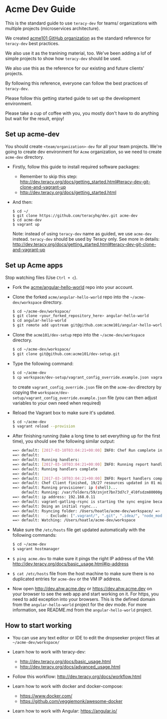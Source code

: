 # Acme Dev Guide

This is the standard guide to use `teracy-dev` for teams/ organizations with multiple projects
(microservices architecture).

We created [acme101 GitHub organization](https://github.com/acme101) as the standard reference for
`teracy-dev` best practices.

We also use it as the tranining material, too. We've been adding a lof of simple projects to show
how `teracy-dev` should be used.

We also use this as the reference for our existing and future clients' projects.

By following this reference, everyone can follow the best practices of `teracy-dev`.


Please follow this getting started guide to set up the development environment.

Please take a cup of coffee with you, you mostly don't have to do anything but wait for the result,
enjoy!

## Set up acme-dev

You should create `<team/organization>-dev` for all your team projects. We're going to create dev
environment for `Acme` organization, so we need to create `acme-dev` directory.

- Firstly, follow this guide to install required software packages:
    + Remember to skip this step:
      http://dev.teracy.org/docs/getting_started.html#teracy-dev-git-clone-and-vagrant-up
    + http://dev.teracy.org/docs/getting_started.html

- And then:

    ```
    $ cd ~/
    $ git clone https://github.com/teracyhq/dev.git acme-dev
    $ cd acme-dev
    $ vagrant up
    ```
    
    Note: instead of using `teracy-dev` name as guided, we use `acme-dev` instead. `teracy-dev` should
    be used by Teracy only.
    See more in details: http://dev.teracy.org/docs/getting_started.html#teracy-dev-git-clone-and-vagrant-up


## Set up Acme apps

Stop watching files (Use `Ctrl + c`).

- Fork the [acme/angular-hello-world](https://github.com/acme101/angular-hello-world) repo into your
  account.

- Clone the forked `acme/angular-hello-world` repo into the `~/acme-dev/workspace` directory.

    ```bash
    $ cd ~/acme-dev/workspace/
    $ git clone <your_forked_repository_here> angular-hello-world
    $ cd angular-hello-world
    $ git remote add upstream git@github.com:acme101/angular-hello-world.git
    ```

- Clone the `acme101/dev-setup` repo into the `~/acme-dev/workspace` directory.

    ```bash
    $ cd ~/acme-dev/workspace/
    $ git clone git@github.com:acme101/dev-setup.git
    ```

- Type the following command:
    
    ```bash
    $ cd ~/acme-dev
    $ cp workspace/dev-setup/vagrant_config_override.example.json vagrant_config_override.json
    ```
  to create `vagrant_config_override.json` file on the `acme-dev` directory by copying the
  `workspace/dev-setup/vagrant_config_override.example.json` file (you can then adjust variables
  to your own need when required)


- Reload the Vagrant box to make sure it's updated.

    ```bash
    $ cd ~/acme-dev
    $ vagrant reload --provision
    ```

- After finishing running (take a long time to set everything up for the first time), you should
  see the following similar output:

    ```bash
    ==> default: [2017-03-10T03:04:21+00:00] INFO: Chef Run complete in 115.040022137 seconds
    ==> default: 
    ==> default: Running handlers:
    ==> default: [2017-03-10T03:04:21+00:00] INFO: Running report handlers
    ==> default: Running handlers complete
    ==> default: 
    ==> default: [2017-03-10T03:04:21+00:00] INFO: Report handlers complete
    ==> default: Chef Client finished, 19/27 resources updated in 01 minutes 56 seconds
    ==> default: Running provisioner: ip (shell)...
        default: Running: /var/folders/59/znjnt7bn73d7c7_4l0fsdzm80000gn/T/vagrant-shell20170310-39691-41628j.sh
    ==> default: ip address: 192.168.0.11
    ==> default: vagrant-gatling-rsync is starting the sync engine because you have at least one rsync folder. To disable this behavior, set `config.gatling.rsync_on_startup = false` in your Vagrantfile.
    ==> default: Doing an initial rsync...
    ==> default: Rsyncing folder: /Users/hoatle/acme-dev/workspace/ => /home/vagrant/workspace
    ==> default:   - Exclude: [".vagrant/", ".git", ".idea/", "node_modules/", "bower_components/", ".npm/"]
    ==> default: Watching: /Users/hoatle/acme-dev/workspace
    ```

- Make sure the ``/etc/hosts`` file get updated automatically with the following commands:

    ```bash
    $ cd ~/acme-dev
    $ vagrant hostmanager
    ```

- `$ ping acme.dev` to make sure it pings the right IP address of the VM:
   http://dev.teracy.org/docs/basic_usage.html#ip-address

- `$ cat /etc/hosts` file from the host machine to make sure there is no duplicated entries for
  `acme-dev` or the VM IP address.

- Now open http://dev.ahw.acme.dev or https://dev.ahw.acme.dev on your browser to see the web
  app and start working on it. For https, you need to add exception into your browsers. This is the
  defined domain from the `angular-hello-world` project for the dev mode. For more information,
  see README.md from the `angular-hello-world` project.


## How to start working

- You can use any text editor or IDE to edit the dropseeker project files
  at `~/acme-dev/workspace/`

- Learn how to work with teracy-dev:

  + http://dev.teracy.org/docs/basic_usage.html
  + http://dev.teracy.org/docs/advanced_usage.html

- Follow this workflow: http://dev.teracy.org/docs/workflow.html

- Learn how to work with docker and docker-compose:

  + https://www.docker.com/
  + https://github.com/veggiemonk/awesome-docker

- Learn how to work with Angular: https://angular.io/
 